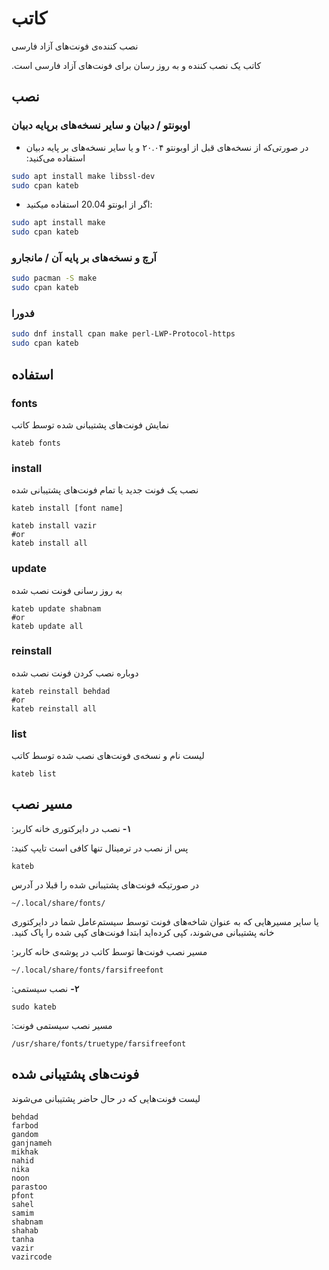# کاتب

نصب کننده‌ی فونت‌های آزاد فارسی

‫کاتب یک نصب کننده و به روز رسان برای فونت‌های آزاد فارسی است.

## نصب

### اوبونتو / دبیان و سایر نسخه‌های برپایه دبیان


- ‫در صورتی‌که از نسخه‌های قبل از اوبونتو ۲۰.۰۴ و یا سایر نسخه‌های بر پایه دبیان استفاده می‌کنید:

``` bash
sudo apt install make libssl-dev
sudo cpan kateb
```

- اگر از ابونتو 20.04 استفاده میکنید:

``` bash
sudo apt install make
sudo cpan kateb
```

### آرچ و نسخه‌های بر پایه‌ آن / مانجارو

``` bash
sudo pacman -S make
sudo cpan kateb
```

### فدورا

``` bash
sudo dnf install cpan make perl-LWP-Protocol-https
sudo cpan kateb
```

## استفاده

### fonts
نمایش فونت‌های پشتیبانی شده توسط کاتب

	kateb fonts

### install
نصب یک فونت جدید یا تمام فونت‌های پشتیبانی شده

	kateb install [font name]

	kateb install vazir
	#or
	kateb install all

### update
به روز رسانی فونت نصب شده

	kateb update shabnam
	#or
	kateb update all

### reinstall
دوباره نصب کردن فونت نصب شده

	kateb reinstall behdad
	#or
	kateb reinstall all

### list
لیست نام و نسخه‌ی فونت‌های نصب شده توسط کاتب

	kateb list

## مسیر نصب
‫**۱-** نصب در دایرکتوری خانه کاربر:

‫پس از نصب در ترمینال تنها کافی است تایپ کنید:

	kateb

در صورتیکه فونت‌های پشتیبانی شده را قبلا در آدرس

	~/.local/share/fonts/

‫یا سایر مسیرهایی که به عنوان شاخه‌های فونت توسط سیستم‌عامل شما در دایرکتوری خانه پشتیبانی می‌شوند، کپی کرده‌اید ابتدا فونت‌های کپی شده را پاک کنید.

‫مسیر نصب فونت‌ها توسط کاتب در پوشه‌ی خانه کاربر:

	~/.local/share/fonts/farsifreefont

‫**۲-** نصب سیستمی:

	sudo kateb

‫مسیر نصب سیستمی فونت:

	/usr/share/fonts/truetype/farsifreefont

## فونت‌های پشتیبانی شده
لیست فونت‌هایی که در حال حاضر پشتیبانی می‌شوند

	behdad
	farbod
	gandom
	ganjnameh
	mikhak
	nahid
	nika
	noon
	parastoo
	pfont
	sahel
	samim
	shabnam
	shahab
	tanha
	vazir
	vazircode
